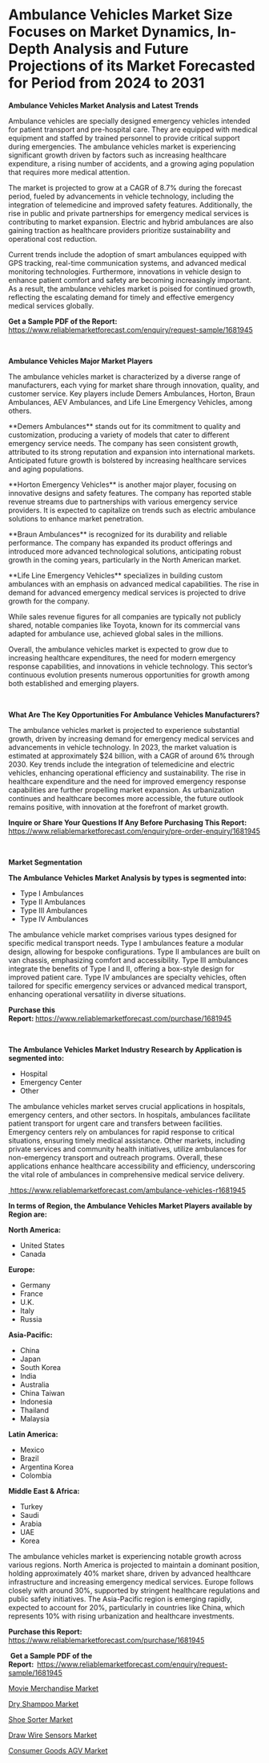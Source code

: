<p><h1>Ambulance Vehicles Market Size Focuses on Market Dynamics, In-Depth Analysis and Future Projections of its Market Forecasted for Period from 2024 to 2031</h1></p><p><strong>Ambulance Vehicles Market Analysis and Latest Trends</strong></p>
<p><p>Ambulance vehicles are specially designed emergency vehicles intended for patient transport and pre-hospital care. They are equipped with medical equipment and staffed by trained personnel to provide critical support during emergencies. The ambulance vehicles market is experiencing significant growth driven by factors such as increasing healthcare expenditure, a rising number of accidents, and a growing aging population that requires more medical attention.</p><p>The market is projected to grow at a CAGR of 8.7% during the forecast period, fueled by advancements in vehicle technology, including the integration of telemedicine and improved safety features. Additionally, the rise in public and private partnerships for emergency medical services is contributing to market expansion. Electric and hybrid ambulances are also gaining traction as healthcare providers prioritize sustainability and operational cost reduction.</p><p>Current trends include the adoption of smart ambulances equipped with GPS tracking, real-time communication systems, and advanced medical monitoring technologies. Furthermore, innovations in vehicle design to enhance patient comfort and safety are becoming increasingly important. As a result, the ambulance vehicles market is poised for continued growth, reflecting the escalating demand for timely and effective emergency medical services globally.</p></p>
<p><strong>Get a Sample PDF of the Report:&nbsp;</strong> <a href="https://www.reliablemarketforecast.com/enquiry/request-sample/1681945?utm_campaign=1127&utm_medium=2&utm_source=Github&utm_content=ia&utm_term=01102024&utm_id=ambulance-vehicles">https://www.reliablemarketforecast.com/enquiry/request-sample/1681945</a></p>
<p>&nbsp;</p>
<p><strong>Ambulance Vehicles Major Market Players</strong></p>
<p><p>The ambulance vehicles market is characterized by a diverse range of manufacturers, each vying for market share through innovation, quality, and customer service. Key players include Demers Ambulances, Horton, Braun Ambulances, AEV Ambulances, and Life Line Emergency Vehicles, among others.</p><p>**Demers Ambulances** stands out for its commitment to quality and customization, producing a variety of models that cater to different emergency service needs. The company has seen consistent growth, attributed to its strong reputation and expansion into international markets. Anticipated future growth is bolstered by increasing healthcare services and aging populations.</p><p>**Horton Emergency Vehicles** is another major player, focusing on innovative designs and safety features. The company has reported stable revenue streams due to partnerships with various emergency service providers. It is expected to capitalize on trends such as electric ambulance solutions to enhance market penetration.</p><p>**Braun Ambulances** is recognized for its durability and reliable performance. The company has expanded its product offerings and introduced more advanced technological solutions, anticipating robust growth in the coming years, particularly in the North American market.</p><p>**Life Line Emergency Vehicles** specializes in building custom ambulances with an emphasis on advanced medical capabilities. The rise in demand for advanced emergency medical services is projected to drive growth for the company.</p><p>While sales revenue figures for all companies are typically not publicly shared, notable companies like Toyota, known for its commercial vans adapted for ambulance use, achieved global sales in the millions. </p><p>Overall, the ambulance vehicles market is expected to grow due to increasing healthcare expenditures, the need for modern emergency response capabilities, and innovations in vehicle technology. This sector’s continuous evolution presents numerous opportunities for growth among both established and emerging players.</p></p>
<p>&nbsp;</p>
<p><strong>What Are The Key Opportunities For Ambulance Vehicles Manufacturers?</strong></p>
<p><p>The ambulance vehicles market is projected to experience substantial growth, driven by increasing demand for emergency medical services and advancements in vehicle technology. In 2023, the market valuation is estimated at approximately $24 billion, with a CAGR of around 6% through 2030. Key trends include the integration of telemedicine and electric vehicles, enhancing operational efficiency and sustainability. The rise in healthcare expenditure and the need for improved emergency response capabilities are further propelling market expansion. As urbanization continues and healthcare becomes more accessible, the future outlook remains positive, with innovation at the forefront of market growth.</p></p>
<p><strong>Inquire or Share Your Questions If Any Before Purchasing This Report:</strong> <a href="https://www.reliablemarketforecast.com/enquiry/pre-order-enquiry/1681945?utm_campaign=1127&utm_medium=2&utm_source=Github&utm_content=ia&utm_term=01102024&utm_id=ambulance-vehicles">https://www.reliablemarketforecast.com/enquiry/pre-order-enquiry/1681945</a></p>
<p>&nbsp;</p>
<p><strong>Market Segmentation</strong></p>
<p><strong>The Ambulance Vehicles Market Analysis by types is segmented into:</strong></p>
<p><ul><li>Type I Ambulances</li><li>Type II Ambulances</li><li>Type III Ambulances</li><li>Type IV Ambulances</li></ul></p>
<p><p>The ambulance vehicle market comprises various types designed for specific medical transport needs. Type I ambulances feature a modular design, allowing for bespoke configurations. Type II ambulances are built on van chassis, emphasizing comfort and accessibility. Type III ambulances integrate the benefits of Type I and II, offering a box-style design for improved patient care. Type IV ambulances are specialty vehicles, often tailored for specific emergency services or advanced medical transport, enhancing operational versatility in diverse situations.</p></p>
<p><strong>Purchase this Report:&nbsp;</strong><a href="https://www.reliablemarketforecast.com/purchase/1681945?utm_campaign=1127&utm_medium=2&utm_source=Github&utm_content=ia&utm_term=01102024&utm_id=ambulance-vehicles">https://www.reliablemarketforecast.com/purchase/1681945</a></p>
<p>&nbsp;</p>
<p><strong>The Ambulance Vehicles Market Industry Research by Application is segmented into:</strong></p>
<p><ul><li>Hospital</li><li>Emergency Center</li><li>Other</li></ul></p>
<p><p>The ambulance vehicles market serves crucial applications in hospitals, emergency centers, and other sectors. In hospitals, ambulances facilitate patient transport for urgent care and transfers between facilities. Emergency centers rely on ambulances for rapid response to critical situations, ensuring timely medical assistance. Other markets, including private services and community health initiatives, utilize ambulances for non-emergency transport and outreach programs. Overall, these applications enhance healthcare accessibility and efficiency, underscoring the vital role of ambulances in comprehensive medical service delivery.</p></p>
<p><a href="https://www.reliablemarketforecast.com/ambulance-vehicles-r1681945?utm_campaign=1127&utm_medium=2&utm_source=Github&utm_content=ia&utm_term=01102024&utm_id=ambulance-vehicles">&nbsp;https://www.reliablemarketforecast.com/ambulance-vehicles-r1681945</a></p>
<p><strong>In terms of Region, the Ambulance Vehicles Market Players available by Region are:</strong></p>
<p>
    <p> <strong> North America: </strong>
        <ul>
            <li>United States</li>
            <li>Canada</li>
        </ul>
        </p> 
    <p> <strong> Europe: </strong>
        <ul>
            <li>Germany</li>
            <li>France</li>
            <li>U.K.</li>
            <li>Italy</li>
            <li>Russia</li>
        </ul>
        </p> 
    <p> <strong> Asia-Pacific: </strong>
        <ul>
            <li>China</li>
            <li>Japan</li>
            <li>South Korea</li>
            <li>India</li>
            <li>Australia</li>
            <li>China Taiwan</li>
            <li>Indonesia</li>
            <li>Thailand</li>
            <li>Malaysia</li>
        </ul>
        </p> 
    <p> <strong> Latin America: </strong>
        <ul>
            <li>Mexico</li>
            <li>Brazil</li>
            <li>Argentina Korea</li>
            <li>Colombia</li>
        </ul>
        </p> 
    <p> <strong> Middle East & Africa: </strong>
        <ul>
            <li>Turkey</li>
            <li>Saudi</li>
            <li>Arabia</li>
            <li>UAE</li>
            <li>Korea</li>
        </ul>
    </p>
    </p>
<p><p>The ambulance vehicles market is experiencing notable growth across various regions. North America is projected to maintain a dominant position, holding approximately 40% market share, driven by advanced healthcare infrastructure and increasing emergency medical services. Europe follows closely with around 30%, supported by stringent healthcare regulations and public safety initiatives. The Asia-Pacific region is emerging rapidly, expected to account for 20%, particularly in countries like China, which represents 10% with rising urbanization and healthcare investments.</p></p>
<p><strong>Purchase this Report: </strong><a href="https://www.reliablemarketforecast.com/purchase/1681945?utm_campaign=1127&utm_medium=2&utm_source=Github&utm_content=ia&utm_term=01102024&utm_id=ambulance-vehicles">https://www.reliablemarketforecast.com/purchase/1681945</a></p>
<p>&nbsp;<strong>Get a Sample PDF of the Report:&nbsp;&nbsp;</strong><a href="https://www.reliablemarketforecast.com/enquiry/request-sample/1681945?utm_campaign=1127&utm_medium=2&utm_source=Github&utm_content=ia&utm_term=01102024&utm_id=ambulance-vehicles">https://www.reliablemarketforecast.com/enquiry/request-sample/1681945</a></p>
<p><strong></strong></p>
<p><p><a href="https://www.linkedin.com/pulse/movie-merchandise-market-insights-products-regional-analysis-forecasted-dssje?utm_campaign=1127&utm_medium=2&utm_source=Github&utm_content=ia&utm_term=01102024&utm_id=ambulance-vehicles">Movie Merchandise Market</a></p><p><a href="https://www.linkedin.com/pulse/dry-shampoo-industry-analysis-report-its-market-size-growing-cagr-dzcke?utm_campaign=1127&utm_medium=2&utm_source=Github&utm_content=ia&utm_term=01102024&utm_id=ambulance-vehicles">Dry Shampoo Market</a></p><p><a href="https://github.com/nicoletavirag/Market-Research-Report-List-5/blob/main/shoe-sorter-market.md?utm_campaign=1127&utm_medium=2&utm_source=Github&utm_content=ia&utm_term=01102024&utm_id=ambulance-vehicles">Shoe Sorter Market</a></p><p><a href="https://issuu.com/reportprime-2/docs/draw-wire-sensors-market-size-2030._3060a9d60541a6?utm_campaign=1127&utm_medium=2&utm_source=Github&utm_content=ia&utm_term=01102024&utm_id=ambulance-vehicles">Draw Wire Sensors Market</a></p><p><a href="https://github.com/RoccoManning/Market-Research-Report-List-7/blob/main/consumer-goods-agv-market.md?utm_campaign=1127&utm_medium=2&utm_source=Github&utm_content=ia&utm_term=01102024&utm_id=ambulance-vehicles">Consumer Goods AGV Market</a></p></p>